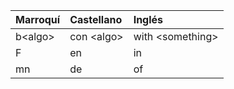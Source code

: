 | Marroquí     | Castellano    | Inglés |
|:-----|:-----| :-----|
| b\<algo\>     | con \<algo>    | with \<something> |
| F     | en    | in |
| mn     | de    | of |

